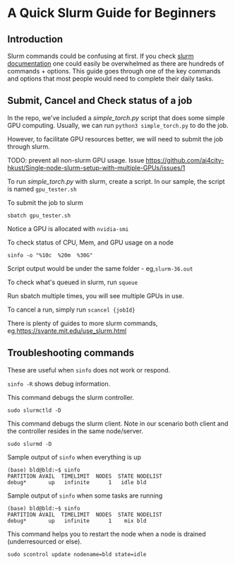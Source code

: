 # A Quick Slurm Guide for Beginners

## Introduction
Slurm commands could be confusing at first. If you check [slurm documentation](https://slurm.schedmd.com/man_index.html) one could easily be overwhelmed as there are hundreds of commands + options. This guide goes through one of the key commands and options that most people would need to complete their daily tasks.


## Submit, Cancel and Check status of a job

In the repo, we've included a *simple_torch.py* script that does some simple GPU computing.
Usually, we can run `python3 simple_torch.py` to do the job.

However, to facilitate GPU resources better, we will need to submit the job through slurm.

TODO: prevent all non-slurm GPU usage. Issue https://github.com/ai4city-hkust/Single-node-slurm-setup-with-multiple-GPUs/issues/1

To run *simple_torch.py* with slurm, create a script.
In our sample, the script is named `gpu_tester.sh`

To submit the job to slurm
```
sbatch gpu_tester.sh
```

Notice a GPU is allocated with `nvidia-smi`

To check status of CPU, Mem, and GPU usage on a node
```
sinfo -o "%10c  %20m  %30G"
```

Script output would be under the same folder - eg,`slurm-36.out`

To check what's queued in slurm, run `squeue`

Run sbatch multiple times, you will see multiple GPUs in use.


To cancel a run, simply run `scancel {jobId}`

There is plenty of guides to more slurm commands, eg,https://svante.mit.edu/use_slurm.html


## Troubleshooting commands
These are useful when `sinfo` does not work or respond.

`sinfo -R` shows debug information.

This command debugs the slurm controller.
```
sudo slurmctld -D
```
This command debugs the slurm client. Note in our scenario both client and the controller resides in the same node/server.
```
sudo slurmd -D
```

Sample output of `sinfo` when everything is up
```
(base) bld@bld:~$ sinfo
PARTITION AVAIL  TIMELIMIT  NODES  STATE NODELIST
debug*       up   infinite      1   idle bld
```

Sample output of `sinfo` when some tasks are running
```
(base) bld@bld:~$ sinfo
PARTITION AVAIL  TIMELIMIT  NODES  STATE NODELIST
debug*       up   infinite      1    mix bld
```

This command helps you to restart the node when a node is drained (underresourced or else).
```
sudo scontrol update nodename=bld state=idle
```


